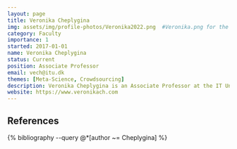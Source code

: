 ```yaml
---
layout: page
title: Veronika Cheplygina
img: assets/img/profile-photos/Veronika2022.png  #Veronika.png for the cat one
category: Faculty
importance: 1
started: 2017-01-01
name: Veronika Cheplygina
status: Current
position: Associate Professor
email: vech@itu.dk
themes: [Meta-Science, Crowdsourcing]
description: Veronika Cheplygina is an Associate Professor at the IT University of Copenhagen. Her background is in machine learning in general, and based on medical images in particular. She is also thinking about how we do research, and addressing the inefficiencies/inequalities involved. Before ITU, she was faculty member at the Eindhoven University of Technology.
website: https://www.veronikach.com
---
```


References
----------
<div class="publications">
  {% bibliography --query @*[author ~= Cheplygina] %}
</div>
